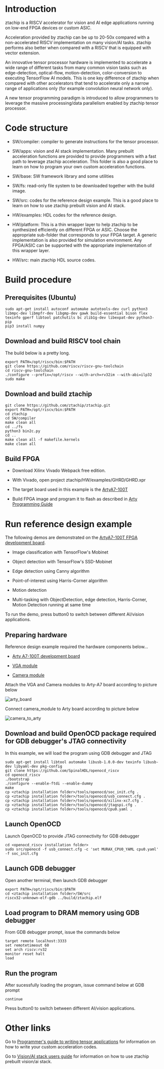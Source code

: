 # Introduction

ztachip is a RISCV accelerator for vision and AI edge applications running on low-end FPGA devices
or custom ASIC.

Acceleration provided by ztachip can be up to 20-50x compared with a non-accelerated RISCV implementation
on many vision/AI tasks. ztachip performs also better when compared with a RISCV that is equipped with
vector extension.

An innovative tensor processor hardware is implemented to accelerate a wide range of different tasks from
many common vision tasks such as edge-detection, optical-flow, motion-detection, color-conversion
to executing TensorFlow AI models. This is one key difference of ztachip when compared with other accelerators
that tend to accelerate only a narrow range of applications only (for example convolution neural network only).

A new tensor programming paradigm is introduced to allow programmers to leverage the
massive processing/data parallelism enabled by ztachip tensor processor.

# Code structure

- SW/compiler: compiler to generate instructions for the tensor processor.

- SW/apps: vision and AI stack implementation. Many prebuilt acceleration functions are provided to provide
programmers with a fast path to leverage ztachip acceleration.
This folder is also a good place to learn on how to program your own custom acceleration functions.

- SW/base: SW framework library and some utilities

- SW/fs: read-only file system to be downloaded together with the build image.

- SW/src: codes for the reference design example. This is a good place to learn on how to use ztachip
prebuilt vision and AI stack.

- HW/examples: HDL codes for the reference design.

- HW/platform: This is a thin wrapper layer to help ztachip to be synthesized efficiently
on different FPGA or ASIC. Choose the appropriate sub-folder that corresponds to your FPGA target.
A generic implementation is also provided for simulation environment. Any FPGA/ASIC can be supported
with the appropriate implementation of this wrapper layer.

- HW/src: main ztachip HDL source codes.

# Build procedure

## Prerequisites (Ubuntu)

```
sudo apt-get install autoconf automake autotools-dev curl python3 libmpc-dev libmpfr-dev libgmp-dev gawk build-essential bison flex texinfo gperf libtool patchutils bc zlib1g-dev libexpat-dev python3-pip
pip3 install numpy
```

## Download and build RISCV tool chain

The build below is a pretty long.

```
export PATH=/opt/riscv/bin:$PATH
git clone https://github.com/riscv/riscv-gnu-toolchain
cd riscv-gnu-toolchain
./configure --prefix=/opt/riscv --with-arch=rv32im --with-abi=ilp32
sudo make
```

## Download and build ztachip

```
git clone https://github.com/ztachip/ztachip.git
export PATH=/opt/riscv/bin:$PATH
cd ztachip
cd SW/compiler
make clean all
cd ../fs
python3 bin2c.py
cd ..
make clean all -f makefile.kernels
make clean all
```

## Build FPGA

- Download Xilinx Vivado Webpack free edition.

- With Vivado, open project ztachip/HW/examples/GHRD/GHRD.xpr

- The target board used in this example is the [ArtyA7-100T](https://digilent.com/shop/arty-a7-artix-7-fpga-development-board/)

- Build FPGA image and program it to flash as described in
[Arty Programming Guide](https://digilent.com/reference/learn/programmable-logic/tutorials/arty-programming-guide/start)

# Run reference design example

The following demos are demonstrated on the [ArtyA7-100T FPGA development board](https://digilent.com/shop/arty-a7-artix-7-fpga-development-board/).

- Image classification with TensorFlow's Mobinet

- Object detection with TensorFlow's SSD-Mobinet

- Edge detection using Canny algorithm

- Point-of-interest using Harris-Corner algorithm

- Motion detection

- Multi-tasking with ObjectDetection, edge detection, Harris-Corner, Motion Detection running at
same time

To run the demo, press button0 to switch between different AI/vision applications.

## Preparing hardware

Reference design example required the hardware components below... 

- [Arty A7-100T development board](https://digilent.com/shop/arty-a7-artix-7-fpga-development-board/)

- [VGA module](https://digilent.com/shop/pmod-vga-video-graphics-array/)

- [Camera module](https://www.amazon.ca/640X480-Interface-Exposure-Control-Display/dp/B07PX4N3YS/ref=sr_1_2_sspa?gclid=EAIaIQobChMIttra8bjo-QIVCMqzCh27tA5XEAAYASAAEgKJTPD_BwE&hvadid=596026577980&hvdev=c&hvlocphy=9000555&hvnetw=g&hvqmt=e&hvrand=6338354247560979516&hvtargid=kwd-296249713094&hydadcr=13589_13421122&keywords=ov7670+camera+module&qid=1661652319&sr=8-2-spons&psc=1&spLa=ZW5jcnlwdGVkUXVhbGlmaWVyPUEzVDhCRUlYWEJZUU8xJmVuY3J5cHRlZElkPUEwMDExNDE5M1ZRSEw3WDdEWk9VWiZlbmNyeXB0ZWRBZElkPUEwMTgwOTYwWTFXWUNPWE8xQzk2JndpZGdldE5hbWU9c3BfYXRmJmFjdGlvbj1jbGlja1JlZGlyZWN0JmRvTm90TG9nQ2xpY2s9dHJ1ZQ==)

Attach the VGA and Camera modules to Arty-A7 board according to picture below 

![arty_board](Documentation/arty_board.bmp)

Connect camera_module to Arty board according to picture below

![camera_to_arty](Documentation/camera_and_arty_connect.bmp)

## Download and build OpenOCD package required for GDB debugger's JTAG connectivity

In this example, we will load the program using GDB debugger and JTAG

```
sudo apt-get install libtool automake libusb-1.0.0-dev texinfo libusb-dev libyaml-dev pkg-config
git clone https://github.com/SpinalHDL/openocd_riscv
cd openocd_riscv
./bootstrap
./configure --enable-ftdi --enable-dummy
make
cp <ztachip installation folder>/tools/openocd/soc_init.cfg .
cp <ztachip installation folder>/tools/openocd/usb_connect.cfg .
cp <ztachip installation folder>/tools/openocd/xilinx-xc7.cfg .
cp <ztachip installation folder>/tools/openocd/jtagspi.cfg .
cp <ztachip installation folder>/tools/openocd/cpu0.yaml .
```

## Launch OpenOCD

Launch OpenOCD to provide JTAG connectivity for GDB debugger

```
cd <openocd_riscv installation folder>
sudo src/openocd -f usb_connect.cfg -c 'set MURAX_CPU0_YAML cpu0.yaml' -f soc_init.cfg
```

## Launch GDB debugger

Open another terminal, then launch GDB debugger

```
export PATH=/opt/riscv/bin:$PATH
cd <ztachip installation folder>/SW/src
riscv32-unknown-elf-gdb ../build/ztachip.elf
```

## Load program to DRAM memory using GDB debugger

From GDB debugger prompt, issue the commands below

```
target remote localhost:3333
set remotetimeout 60
set arch riscv:rv32
monitor reset halt
load
```

## Run the program

After sucessfully loading the program, issue command below at GDB prompt

```
continue
```

Press button0 to switch between different AI/vision applications.

# Other links

Go to [Programmer's guide to writing tensor applications]() for information on how to write your
custom acceleration codes.

Go to [Vision/AI stack users guide]() for information on how to use ztachip prebuilt vision/ai stack.


